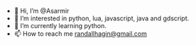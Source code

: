 - 👋 Hi, I’m @Asarmir
- 👀 I’m interested in python, lua, javascript, java and gdscript.
- 🌱 I’m currently learning python.
- 📫 How to reach me randallhagin@gmail.com

<!---
Asarmir/Asarmir is a ✨ special ✨ repository because its `README.md` (this file) appears on your GitHub profile.
You can click the Preview link to take a look at your changes.
--->
